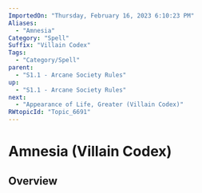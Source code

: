 ```yaml
---
ImportedOn: "Thursday, February 16, 2023 6:10:23 PM"
Aliases:
  - "Amnesia"
Category: "Spell"
Suffix: "Villain Codex"
Tags:
  - "Category/Spell"
parent:
  - "S1.1 - Arcane Society Rules"
up:
  - "S1.1 - Arcane Society Rules"
next:
  - "Appearance of Life, Greater (Villain Codex)"
RWtopicId: "Topic_6691"
---
```

# Amnesia (Villain Codex)
## Overview
